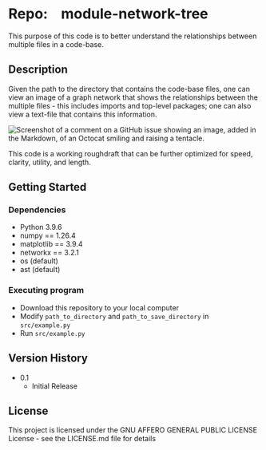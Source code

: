 # Repo:    module-network-tree

This purpose of this code is to better understand the relationships between multiple files in a code-base.

## Description

Given the path to the directory that contains the code-base files, one can view an image of a graph network that shows the relationships between the multiple files - this includes imports and top-level packages; one can also view a text-file that contains this information.  

![Screenshot of a comment on a GitHub issue showing an image, added in the Markdown, of an Octocat smiling and raising a tentacle.](/Users/owner/Desktop/programming/module_network_tree/output/module_network_graph.png)

This code is a working roughdraft that can be further optimized for speed, clarity, utility, and length.  

## Getting Started

### Dependencies

* Python 3.9.6
* numpy == 1.26.4
* matplotlib == 3.9.4
* networkx == 3.2.1
* os (default)
* ast (default)

### Executing program

* Download this repository to your local computer
* Modify `path_to_directory` and `path_to_save_directory` in `src/example.py`
* Run `src/example.py`

## Version History

* 0.1
  * Initial Release

## License

This project is licensed under the GNU AFFERO GENERAL PUBLIC LICENSE License - see the LICENSE.md file for details